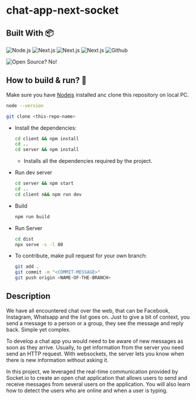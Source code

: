 # chat-app-next-socket

## Built With :package:
<p>
<img alt="Node.js" src="https://img.shields.io/badge/node.js-6DA55F?style=for-the-badge&logo=node.js&logoColor=white" />
<img alt="Next.js" src="https://img.shields.io/badge/tailwindcss-%2338B2AC.svg?style=for-the-badge&logo=tailwind-css&logoColor=white" />
<img alt="Next.js" src="https://img.shields.io/badge/react-%2320232a.svg?style=for-the-badge&logo=react&logoColor=%2361DAFB" />
<img alt="Next.js" src="https://img.shields.io/badge/SocketIO-%230081CB.svg?style=for-the-badge&logo=mui&logoColor=white" />
<img alt="Github" src="https://img.shields.io/badge/github-%23121011.svg?style=for-the-badge&logo=github&logoColor=white" /> 
</p>

<p>
<img alt="Open Source? No!" src="https://badgen.net/badge/Open%20Source%20%3F/No%21/blue?icon=github" /> 
</p>

## How to build & run? :dart:

  Make sure you have [Nodejs](https://nodejs.org/en/download) installed anc clone this repository on local PC.

  ```bash
  node --version
  ```

```bash
git clone <this-repo-name>
```

- Install the dependencies:

  ```bash
  cd client && npm install
  cd ..
  cd server && npm install
  ```
	- Installs all the dependencies required by the project.

- Run dev server

	```bash
  cd server && npm start
  cd ..
  cd client n&& npm run dev
	```

- Build

	```bash
	npm run build
	```


- Run Server

	```bash
	cd dist
    npx serve -s -l 80
	```



- To contribute, make pull request for your own branch:

  ```bash
  git add .
  git commit -m "<COMMIT-MESSAGE>"
  git push origin <NAME-OF-THE-BRANCH>
  ```
## Description
We have all encountered chat over the web, that can be Facebook, Instagram, Whatsapp and the list goes on.
Just to give a bit of context, you send a message to a person or a group, they see the message and reply back. Simple yet complex.

To develop a chat app you would need to be aware of new messages as soon as they arrive.
Usually, to get information from the server you need send an HTTP request. With websockets, the server lets you know when there is new information without asking it.

In this project, we leveraged the real-time communication provided by Socket.io to create an open chat application that allows users to send and receive messages from several users on the application. 
You will also learn how to detect the users who are online and when a user is typing.
